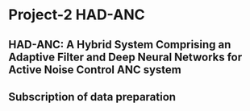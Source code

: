 # Project-2 HAD-ANC
## HAD-ANC: A Hybrid System Comprising an Adaptive Filter and Deep Neural Networks for Active Noise Control ANC system  

## Subscription of data preparation  

